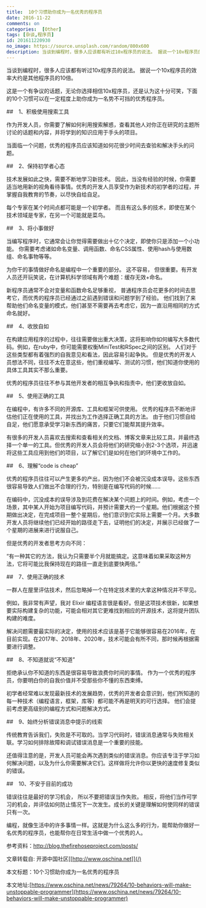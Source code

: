 ```yaml
---
title:  10个习惯助你成为一名优秀的程序员
date: 2016-11-22
comments: on
categories:  [Other]
tags: [杂谈,程序员]
id: 201611220930
no_image: https://source.unsplash.com/random/800x600
description: 当谈到编程时，很多人应该都有听过10x程序员的说法。 据说一个10x程序员的效率大约是其他程序员的10倍。这是一个有争议的话题，无论你选择相信10x程序员，还是认为这十分可笑，下面的10个习惯可以在一定程度上助你成为一名势不可挡的优秀程序员。
---
```



当谈到编程时，很多人应该都有听过10x程序员的说法。 据说一个10x程序员的效率大约是其他程序员的10倍。

这是一个有争议的话题，无论你选择相信10x程序员，还是认为这十分可笑，下面的10个习惯可以在一定程度上助你成为一名势不可挡的优秀程序员。
<!-- more -->

##　1、积极使用搜索工具

作为开发人员，你需要了解如何利用搜索解惑，查看其他人对你正在研究的主题所讨论的话题和内容，并将学到的知识应用于手头的项目。

当面临一个问题，优秀的程序员应该知道如何花很少时间去查验和解决手头的问题。

##　2、保持初学者心态

技术发展如此之快，需要不断地学习新技术。 因此，当没有经验的时候，你需要适当地用新的视角看待事情。优秀的开发人员享受作为新技术的初学者的过程，并掌握自我教育的节奏，以尽快自给自足。

每个专家在某个时间点都可能是一个初学者。 而且有这么多的技术，即使在某个技术领域是专家，在另一个可能就是菜鸟。

##　3、将小事做好

当编写程序时，它通常会让你觉得需要做出十亿个决定，即使你只是添加一个小功能。 你需要考虑诸如命名变量、调用函数、命名CSS属性、使用hash与使用数组、命名事物等等。

为你干的事情做好命名是编程中一个重要的部分。 这不容易， 但很重要。有开发人员还开玩笑说，在计算机科学领域有两个难题：缓存无效+命名。

新程序员通常不会对变量和函数命名足够重视， 普通程序员会花更多的时间去思考它，而优秀的程序员已经通过之前遇到错误和问题学到了经验。 他们找到了来帮助他们命名变量的模式，他们甚至不需要再去考虑它，因为一直沿用相同的方式命名就好。

##　4、收放自如

在构建应用程序的过程中，往往需要做出重大决策，这将影响你如何编写大多数代码。例如，在ruby中，你可能需要权衡MiniTest和RSpec之间的区别。 人们对于这些类型都有着强烈的自我意见和看法，因此容易引起争执。 但是优秀的开发人员想法不同，往往不太在意这些，他们重视编写、测试的习惯，他们知道你使用的具体工具其实不那么重要。

优秀的程序员往往不参与其他开发者的相互争执和指责中，他们更收放自如。

##　5、使用正确的工具

在编程中，有许多不同的开源库、工具和框架可供使用。 优秀的程序员不断地评估他们正在使用的工具，并找出为工作选择正确工具的方法。 由于他们习惯自给自足，他们愿意承受学习新东西的痛苦，只要它们能帮其提升效率。

有很多的开发人员喜欢去搜索和查看相关的文档、博客文章来比较工具，并最终选择一个单一的工具。但优秀的开发人员会将他们的研究缩小到2-3个选项，并迅速将这些工具应用到他们的项目，以了解它们是如何在他们的环境中工作的。

##　6、理解“code is cheap”

优秀的程序员往往可以产生更多的产出，因为他们不会被沉没成本误导。这些东西很容易导致人们做出不合理的行为，特别是在编写代码的时候……

在编码中，沉没成本的误导涉及到花费在解决某个问题上的时间。例如，考虑一个场景，其中某人开始为项目编写代码，并预计需要大约一个星期。他们根据这个预期做出决定，在完成项目一整个星期后，他们意识到它实际上需要一个月。大多数开发人员将继续他们已经开始的路径走下去，证明他们的决定，并展示已经做了一个星期的进展来进行说服自己。

但是优秀的开发者思考方向不同：

“有一种其它的方法，我认为只需要半个月就能搞定。这意味着如果采取这种方法，它将可能比我保持现在的路径一直走到底要快两倍。”

##　7、使用正确的技术

一群人在屋里评估技术，然后忽略掉一个在特定技术里的大拿这种情况并不罕见。

例如，我非常有声望，我对 Elixir 编程语言很是看好。但是这项技术很新，如果想要实际构建复杂的功能，可能会相对其它更难找到相应的开源技术，这将提升团队构建的难度。

解决问题需要最实际的决定，使用的技术应该是基于它能够很容易在2016年，在目前实现。在2017年、2018年、2020年，技术可能会有所不同，那时候再根据需要进行调整。

##　8、不知道就说“不知道”

拒绝承认你不知道的东西是很容易导致浪费你时间的事情。 作为一个优秀的程序员，你要明白你的自我价值并不受那些你不懂的东西束缚。

初学者经常难以发现最新技术的发展趋势，优秀的开发者会意识到，他们所知道的每一种技术（编程语言，框架，库等）都可能不再是明天的可行选择。 他们会提前考虑更高级别的编程方式和问题解决方式。

##　9、始终分析错误消息中提示的线索

传统教育告诉我们，失败是不可取的。当学习代码时，错误消息通常与失败相关联。学习如何排除故障和调试错误消息是一个重要的技能。

还值得注意的是，开发人员可能会再次遇到类似的错误消息。你应该专注于学习如何解决问题，以及为什么你需要解决它们。这样做将允许你以更快的速度修复类似的错误。

##　10、不安于目前的成功

错误往往是最好的学习机会， 所以不要把错误当作失败。 相反，将他们当作可学习的机会，并评估如何防止情况下一次发生。成长的关键是理解如何使同样的错误只有一次。

编程，就像生活中的许多事情一样。这就是为什么这么多的行为，能帮助你做好一名优秀的程序员，也能帮你在日常生活中做一个优秀的人。

参考资料：http://blog.thefirehoseproject.com/posts/

文章转载自: 开源中国社区[[http://www.oschina.net]](/)

本文标题：10个习惯助你成为一名优秀的程序员

本文地址:[https://www.oschina.net/news/79264/10-behaviors-will-make-unstoppable-programmer](https://www.oschina.net/news/79264/10-behaviors-will-make-unstoppable-programmer)
